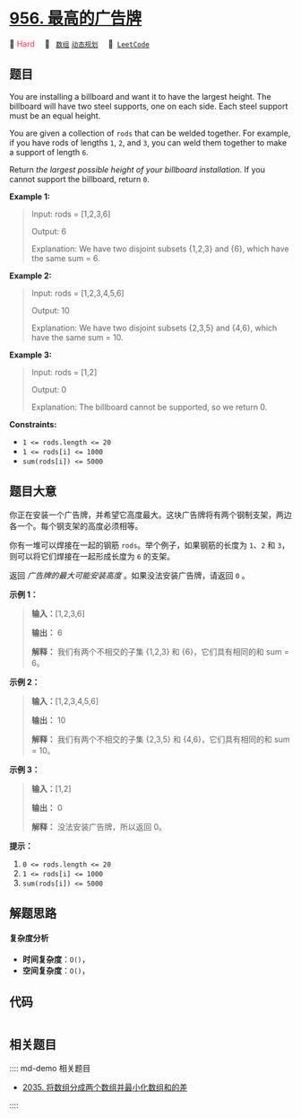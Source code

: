 # [956. 最高的广告牌](https://leetcode.com/problems/tallest-billboard)

🔴 <font color=#ff334b>Hard</font>&emsp; 🔖&ensp; [`数组`](/leetcode/outline/tag/array.md) [`动态规划`](/leetcode/outline/tag/dynamic-programming.md)&emsp; 🔗&ensp;[`LeetCode`](https://leetcode.com/problems/tallest-billboard)


## 题目

You are installing a billboard and want it to have the largest height. The
billboard will have two steel supports, one on each side. Each steel support
must be an equal height.

You are given a collection of `rods` that can be welded together. For example,
if you have rods of lengths `1`, `2`, and `3`, you can weld them together to
make a support of length `6`.

Return _the largest possible height of your billboard installation_. If you
cannot support the billboard, return `0`.



**Example 1:**

> Input: rods = [1,2,3,6]
> 
> Output: 6
> 
> Explanation: We have two disjoint subsets {1,2,3} and {6}, which have the same sum = 6.

**Example 2:**

> Input: rods = [1,2,3,4,5,6]
> 
> Output: 10
> 
> Explanation: We have two disjoint subsets {2,3,5} and {4,6}, which have the same sum = 10.

**Example 3:**

> Input: rods = [1,2]
> 
> Output: 0
> 
> Explanation: The billboard cannot be supported, so we return 0.

**Constraints:**

  * `1 <= rods.length <= 20`
  * `1 <= rods[i] <= 1000`
  * `sum(rods[i]) <= 5000`


## 题目大意

你正在安装一个广告牌，并希望它高度最大。这块广告牌将有两个钢制支架，两边各一个。每个钢支架的高度必须相等。

你有一堆可以焊接在一起的钢筋 `rods`。举个例子，如果钢筋的长度为 `1`、`2` 和 `3`，则可以将它们焊接在一起形成长度为 `6` 的支架。

返回 _广告牌的最大可能安装高度_ 。如果没法安装广告牌，请返回 `0` 。



**示例 1：**

> 
> 
> 
> 
> 
> **输入：**[1,2,3,6]
> 
> **输出：** 6
> 
> **解释：** 我们有两个不相交的子集 {1,2,3} 和 {6}，它们具有相同的和 sum = 6。
> 
> 

**示例 2：**

> 
> 
> 
> 
> 
> **输入：**[1,2,3,4,5,6]
> 
> **输出：** 10
> 
> **解释：** 我们有两个不相交的子集 {2,3,5} 和 {4,6}，它们具有相同的和 sum = 10。

**示例 3：**

> 
> 
> 
> 
> 
> **输入：**[1,2]
> 
> **输出：** 0
> 
> **解释：** 没法安装广告牌，所以返回 0。



**提示：**

  1. `0 <= rods.length <= 20`
  2. `1 <= rods[i] <= 1000`
  3. `sum(rods[i]) <= 5000`


## 解题思路

#### 复杂度分析

- **时间复杂度**：`O()`，
- **空间复杂度**：`O()`，

## 代码

```javascript

```

## 相关题目

:::: md-demo 相关题目
- [2035. 将数组分成两个数组并最小化数组和的差](https://leetcode.com/problems/partition-array-into-two-arrays-to-minimize-sum-difference)

::::
